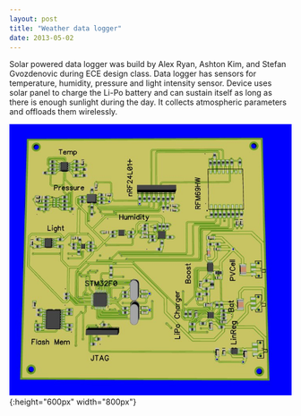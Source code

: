 ```yaml
---
layout: post
title: "Weather data logger"
date: 2013-05-02
---
```


Solar powered data logger was build by Alex Ryan, Ashton Kim, and Stefan Gvozdenovic during ECE design class. Data logger has sensors for temperature, humidity, pressure and light intensity sensor. Device uses solar panel to charge the Li-Po battery and can sustain itself as long as there is enough sunlight during the day. It collects atmospheric parameters and offloads them wirelessly.

![Alt text](/assets/datalogger.jpg "weather data logger"){:height="600px" width="800px"}

